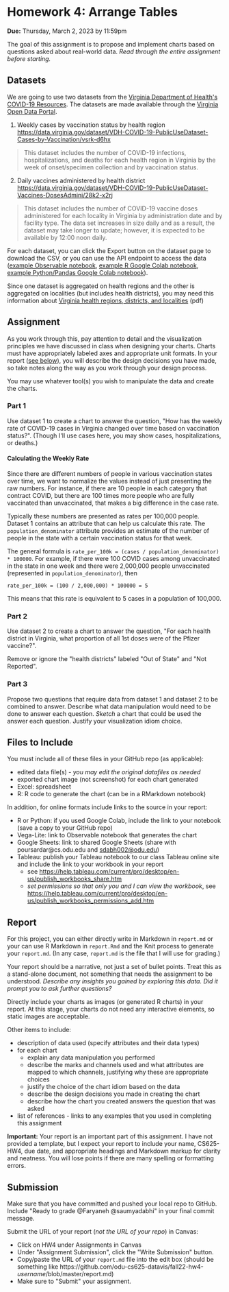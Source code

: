 # Homework 4: Arrange Tables 

**Due:** Thursday, March 2, 2023 by 11:59pm 

The goal of this assignment is to propose and implement charts based on questions asked about real-world data.  *Read through the entire assignment before starting.*

## Datasets
We are going to use two datasets from the [Virginia Department of Health's COVID-19 Resources](https://www.vdh.virginia.gov/coronavirus/covid-19-in-virginia/).  The datasets are made available through the [Virginia Open Data Portal](https://data.virginia.gov).

1. Weekly cases by vaccination status by health region  
https://data.virginia.gov/dataset/VDH-COVID-19-PublicUseDataset-Cases-by-Vaccination/vsrk-d6hx
> This dataset includes the number of COVID-19 infections, hospitalizations, and deaths for each health region in Virginia by the week of onset/specimen collection and by vaccination status.

2. Daily vaccines administered by health district  
https://data.virginia.gov/dataset/VDH-COVID-19-PublicUseDataset-Vaccines-DosesAdmini/28k2-x2rj
> This dataset includes the number of COVID-19 vaccine doses administered for each locality in Virginia by administration date and by facility type. The data set increases in size daily and as a result, the dataset may take longer to update; however, it is expected to be available by 12:00 noon daily.

For each dataset, you can click the Export button on the dataset page to download the CSV, or you can use the API endpoint to access the data ([example Observable notebook](https://observablehq.com/d/2b7bf74dbcb9dacf), [example R Google Colab notebook](https://github.com/odu-cs625-datavis/public/blob/main/Spr22/R_SODA_API_for_VDH_data.ipynb), [example Python/Pandas Google Colab notebook](https://github.com/odu-cs625-datavis/public/blob/main/Spr22/Va_Open_Data_Portal_API_Example.ipynb)). 

Since one dataset is aggregated on health regions and the other is aggregated on localities (but includes health districts), you may need this information about [Virginia health regions, districts, and localities](https://www.vdh.virginia.gov/content/uploads/sites/182/2020/08/VA-regions_districts_localities.pdf) (pdf)

## Assignment

As you work through this, pay attention to detail and the visualization principles we have discussed in class when designing your charts.  Charts must have appropriately labeled axes and appropriate unit formats. In your report ([see below](#report)), you will describe the design decisions you have made, so take notes along the way as you work through your design process. 

You may use whatever tool(s) you wish to manipulate the data and create the charts.

### Part 1

Use dataset 1 to create a chart to answer the question, "How has the weekly rate of COVID-19 cases in Virginia changed over time based on vaccination status?". (Though I'll use cases here, you may show cases, hospitalizations, or deaths.)

#### Calculating the Weekly Rate

Since there are different numbers of people in various vaccination states over time, we want to normalize the values instead of just presenting the raw numbers.  For instance, if there are 10 people in each category that contract COVID, but there are 100 times more people who are fully vaccinated than unvaccinated, that makes a big difference in the case rate.

Typically these numbers are presented as rates per 100,000 people.  Dataset 1 contains an attribute that can help us calculate this rate.  The `population_denominator` attribute provides an estimate of the number of people in the state with a certain vaccination status for that week.  

The general formula is `rate_per_100k = (cases / population_denominator) * 100000`. For example, if there were 100 COVID cases among unvaccinated in the state in one week and there were 2,000,000 people unvaccinated (represented in `population_denominator`), then  

`rate_per_100k = (100 / 2,000,000) * 100000 = 5`  

This means that this rate is equivalent to 5 cases in a population of 100,000.


### Part 2

Use dataset 2 to create a chart to answer the question, "For each health district in Virginia, what proportion of all 1st doses were of the Pfizer vaccine?". 

Remove or ignore the "health districts" labeled "Out of State" and "Not Reported".

### Part 3

Propose two questions that require data from dataset 1 and dataset 2 to be combined to answer.  Describe what data manipulation would need to be done to answer each question.  *Sketch* a chart that could be used the answer each question.  Justify your visualization idiom choice.


## Files to Include 

You must include all of these files in your GitHub repo (as applicable):

* edited data file(s) - *you may edit the original datafiles as needed*
* exported chart image (not screenshot) for each chart generated
* Excel: spreadsheet
* R: R code to generate the chart (can be in a RMarkdown notebook) 

In addition, for online formats include links to the source in your report:

* R or Python: if you used Google Colab, include the link to your notebook (save a copy to your GitHub repo)
* Vega-Lite: link to Observable notebook that generates the chart
* Google Sheets: link to shared Google Sheets (share with poursardar@<nolink>cs.odu.edu and sdabh002@odu.edu)
* Tableau: publish your Tableau notebook to our class Tableau online site and include the link to your workbook in your report
  * see https://help.tableau.com/current/pro/desktop/en-us/publish_workbooks_share.htm
  * *set permissions so that only you and I can view the workbook*, see https://help.tableau.com/current/pro/desktop/en-us/publish_workbooks_permissions_add.htm

## Report
For this project, you can either directly write in Markdown in `report.md` or your can use R Markdown in `report.Rmd` and the Knit process to generate your `report.md`. (In any case, `report.md` is the file that I will use for grading.)

Your report should be a narrative, not just a set of bullet points. Treat this as a stand-alone document, not something that needs the assignment to be understood.  *Describe any insights you gained by exploring this data.  Did it prompt you to ask further questions?*

Directly include your charts as images (or generated R charts) in your report.  At this stage, your charts do not need any interactive elements, so static images are acceptable.  

Other items to include:
* description of data used (specify attributes and their data types)
* for each chart
  * explain any data manipulation you performed
  * describe the marks and channels used and what attributes are mapped to which channels, justifying why these are appropriate choices
  * justify the choice of the chart idiom based on the data
  * describe the design decisions you made in creating the chart
  * describe how the chart you created answers the question that was asked
* list of references - links to any examples that you used in completing this assignment

**Important:** Your report is an important part of this assignment. I have not provided a template, but I expect your report to include your name, CS625-HW4, due date, and appropriate headings and Markdown markup for clarity and neatness. You will lose points if there are many spelling or formatting errors. 

## Submission
Make sure that you have committed and pushed your local repo to GitHub.  Include "Ready to grade @Faryaneh @saumyadabhi" in your final commit message. 

Submit the URL of your report (*not the URL of your repo*) in Canvas:
* Click on HW4 under Assignments in Canvas
* Under "Assignment Submission", click the "Write Submission" button.
* Copy/paste the URL of your `report.md` file into the edit box (should be something like https<nolink>://github.com/odu-cs625-datavis/fall22-hw4-*username*/blob/master/report.md)
* Make sure to "Submit" your assignment.
